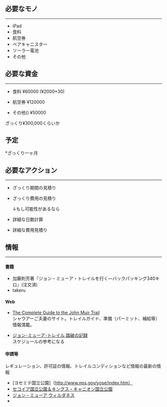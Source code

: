 ## 必要なモノ
---
* iPad
* 食料
* 航空券
* ベアキャニスター
* ソーラー電池
* その他



## 必要な資金
---
* 食料
¥60000 (¥2000*30)

* 航空券
¥120000

* その他()
¥50000

ざっくり¥300,000くらいか


## 予定
*ざっくり一ヶ月


## 必要なアクション
---
* ざっくり期間の見積り
* ざっくり費用の見積り

	↓もし可能性があるなら

* 詳細な日数計算
* 詳細な費用見積り



## 情報
---
#### 書籍
* 加藤則芳著『ジョン・ミューア・トレイルを行く―バックパッキング340キロ』(注文済)
* takeru

#### Web
* [The Complete Guide to the John Muir Trail](http://johnmuirtrail.org/)  
 シャウアーご夫妻のサイト。トレイルガイド、準備（パーミット、補給等）情報満載。

* [ジョン･ミューア･トレイル 踏破の記録](http://www.geocities.co.jp/SilkRoad-Ocean/3417/jmt-frame.html)  
スケジュールの参考になる



#### 申請等
レギュレーション、許可証の情報、トレイルコンディションなど情報の最新の情報

* [ヨセミテ国立公園]（http://www.nps.gov/yose/index.htm）
* [セコイア国立公園＆キングス・キャニオン国立公園](http://www.nps.gov/seki/index.ht)
* [ジョン・ミューア ウィルダネス](http://sierrawild.gov/wilderness/john-muir)
* 


